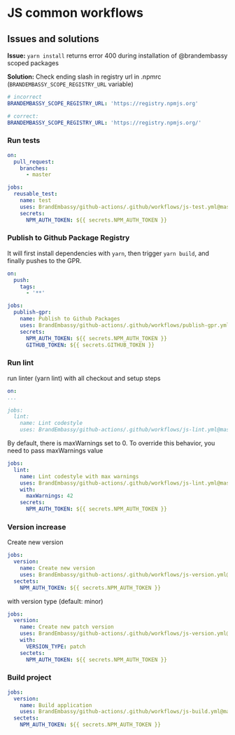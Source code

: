 # JS common workflows

## Issues and solutions

**Issue:** `yarn install` returns error 400 during installation of @brandembassy scoped packages

**Solution:** Check ending slash in registry url in .npmrc (`BRANDEMBASSY_SCOPE_REGISTRY_URL` variable)
 ```yaml
# incorrect
BRANDEMBASSY_SCOPE_REGISTRY_URL: 'https://registry.npmjs.org'

# correct:
BRANDEMBASSY_SCOPE_REGISTRY_URL: 'https://registry.npmjs.org/'
```
### Run tests

```yaml
on:
  pull_request:
    branches:
      - master

jobs:
  reusable_test:
    name: test
    uses: BrandEmbassy/github-actions/.github/workflows/js-test.yml@master
    secrets:
      NPM_AUTH_TOKEN: ${{ secrets.NPM_AUTH_TOKEN }}
```

### Publish to Github Package Registry

It will first install dependencies with `yarn`, then trigger `yarn build`, and finally pushes to the GPR.

```yaml
on:
  push:
    tags:
      - '**'

jobs:
  publish-gpr:
    name: Publish to Github Packages
    uses: BrandEmbassy/github-actions/.github/workflows/publish-gpr.yml@master
    secrets:
      NPM_AUTH_TOKEN: ${{ secrets.NPM_AUTH_TOKEN }}
      GITHUB_TOKEN: ${{ secrets.GITHUB_TOKEN }}
```

### Run lint
run linter (yarn lint) with all checkout and setup steps
```yaml
on:
...

jobs:
  lint:
    name: Lint codestyle
    uses: BrandEmbassy/github-actions/.github/workflows/js-lint.yml@master
```

By default, there is maxWarnings set to 0. To override this behavior, you need to pass maxWarnings value

```yaml
jobs:
  lint:
    name: Lint codestyle with max warnings
    uses: BrandEmbassy/github-actions/.github/workflows/js-lint.yml@master
    with:
      maxWarnings: 42
    secrets:
      NPM_AUTH_TOKEN: ${{ secrets.NPM_AUTH_TOKEN }}
```

### Version increase

Create new version

```yaml
jobs:
  version:
    name: Create new version
    uses: BrandEmbassy/github-actions/.github/workflows/js-version.yml@master
  sectets:
    NPM_AUTH_TOKEN: ${{ secrets.NPM_AUTH_TOKEN }}
```
with version type (default: minor)

```yaml
jobs:
  version:
    name: Create new patch version
    uses: BrandEmbassy/github-actions/.github/workflows/js-version.yml@master
    with:
      VERSION_TYPE: patch
    sectets:
      NPM_AUTH_TOKEN: ${{ secrets.NPM_AUTH_TOKEN }}
```

### Build project

```yaml
jobs:
  version:
    name: Build application
    uses: BrandEmbassy/github-actions/.github/workflows/js-build.yml@master
  sectets:
    NPM_AUTH_TOKEN: ${{ secrets.NPM_AUTH_TOKEN }}
